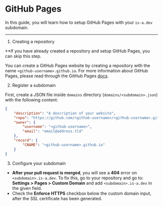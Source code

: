 # GitHub Pages

In this guide, you will learn how to setup GitHub Pages with your `is-a.dev` subdomain.

---

1. Creating a repository

**If you have already created a repository and setup GitHub Pages, you can skip this step.

You can create a GitHub Pages website by creating a repository with the name `<github-username>.github.io`. For more information about GitHub Pages, please read through the GitHub Pages [docs](https://guides.github.com/features/pages).

2. Register a subdomain

First, create a JSON file inside `domains` directory (`domains/<subdomain>.json`) with the following content:

```json 
{
    "description": "A description of your website",
    "repo": "https://github.com/<github-username>/<github-username>.github.io",
    "owner": {
        "username": "<github-username>",
        "email": "email@address.tld"
    },
    "record": {
        "CNAME": "<github-username>.github.io"
    }
} 
```

3. Configure your subdomain

- **After your pull request is merged**, you will see a **404** error on `<subdomain>.is-a.dev`. To fix this, go to your repository and go to: **Settings > Pages > Custom Domain** and add `<subdomain>.is-a.dev` in the given field.
- Check the **Enforce HTTPS** checkbox below the custom domain input, after the SSL certificate has been generated.
